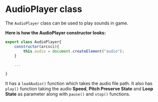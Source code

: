 # AudioPlayer class
The `AudioPlayer` class can be used to play sounds in game.

**Here is how the AudioPlayer constructor looks:**
```js
export class AudioPlayer{
	constructor(arcsci){
		this.audio = document.createElement("audio");
	}

    ...

}
```

It has a `loadAudio()` function which takes the audio file path. It also has `play()` function taking the audio **Speed**, **Pitch Preserve State** and **Loop State** as parameter along with `pause()` and `stop()` functions.
